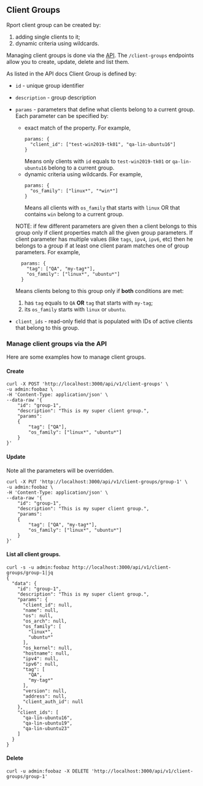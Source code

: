 ## Client Groups
Rport client group can be created by:
1. adding single clients to it;
2. dynamic criteria using wildcards.

Managing client groups is done via the [API](https://petstore.swagger.io/?url=https://raw.githubusercontent.com/cloudradar-monitoring/rport/master/api-doc.yml#/Client%20Groups).
The `/client-groups` endpoints allow you to create, update, delete and list them.

As listed in the API docs Client Group is defined by:
* `id` - unique group identifier
* `description` - group description
* `params` - parameters that define what clients belong to a current group.
Each parameter can be specified by:
  * exact match of the property. For example,
    ```
    params: {
      "client_id": ["test-win2019-tk01", "qa-lin-ubuntu16"]
    }
    ```
    Means only clients with `id` equals to `test-win2019-tk01` or `qa-lin-ubuntu16` belong to a current group.
  * dynamic criteria using wildcards. For example,
    ```
    params: {
      "os_family": ["linux*", "*win*"]
    }
    ```
    Means all clients with `os_family` that starts with `linux` OR that contains `win` belong to a current group.
    
  NOTE: if few different parameters are given then a client belongs to this group
  only if client properties match all the given group parameters.
  If client parameter has multiple values (like `tags`, `ipv4`, `ipv6`, etc) then
  he belongs to a group if at least one client param matches one of group parameters.
  For example,
  ```
    params: {
      "tag": ["QA", "my-tag*"],
      "os_family": ["linux*", "ubuntu*"]
    }
  ```
  Means clients belong to this group only if **both** conditions are met:
  1. has `tag` equals to `QA` **OR** `tag` that starts with `my-tag`;
  2. its `os_family` starts with `linux` or `ubuntu`.
* `client_ids` - read-only field that is populated with IDs of active clients that belong to this group.

### Manage client groups via the API
Here are some examples how to manage client groups.

#### Create
```
curl -X POST 'http://localhost:3000/api/v1/client-groups' \
-u admin:foobaz \
-H 'Content-Type: application/json' \
--data-raw '{
    "id": "group-1",
    "description": "This is my super client group.",
    "params":
    {
        "tag": ["QA"],
        "os_family": ["linux*", "ubuntu*"]
    }
}'
```
#### Update
Note all the parameters will be overridden.
```
curl -X PUT 'http://localhost:3000/api/v1/client-groups/group-1' \
-u admin:foobaz \
-H 'Content-Type: application/json' \
--data-raw '{
    "id": "group-1",
    "description": "This is my super client group.",
    "params":
    {
        "tag": ["QA", "my-tag*"],
        "os_family": ["linux*", "ubuntu*"]
    }
}'
```
#### List all client groups.
```
curl -s -u admin:foobaz http://localhost:3000/api/v1/client-groups/group-1|jq
{
  "data": {
    "id": "group-1",
    "description": "This is my super client group.",
    "params": {
      "client_id": null,
      "name": null,
      "os": null,
      "os_arch": null,
      "os_family": [
        "linux*",
        "ubuntu*"
      ],
      "os_kernel": null,
      "hostname": null,
      "ipv4": null,
      "ipv6": null,
      "tag": [
        "QA",
        "my-tag*"
      ],
      "version": null,
      "address": null,
      "client_auth_id": null
    },
    "client_ids": [
      "qa-lin-ubuntu16",
      "qa-lin-ubuntu19",
      "qa-lin-ubuntu23"
    ]
  }
}
```
#### Delete
```
curl -u admin:foobaz -X DELETE 'http://localhost:3000/api/v1/client-groups/group-1'
```
